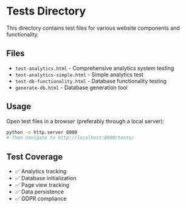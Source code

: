 # Tests Directory

This directory contains test files for various website components and functionality.

## Files

- `test-analytics.html` - Comprehensive analytics system testing
- `test-analytics-simple.html` - Simple analytics test
- `test-db-functionality.html` - Database functionality testing
- `generate-db.html` - Database generation tool

## Usage

Open test files in a browser (preferably through a local server):
```bash
python -m http.server 8000
# Then navigate to http://localhost:8000/tests/
```

## Test Coverage

- ✅ Analytics tracking
- ✅ Database initialization
- ✅ Page view tracking
- ✅ Data persistence
- ✅ GDPR compliance
